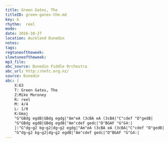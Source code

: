 ```yaml
---
title: Green Gates, The
titleID: green-gates-the.md
key: G
rhythm:  reel
mode:
date: 2016-10-27
location: Auckland Dunedin
notes:
tags:
regtuneoftheweek:
slowtuneoftheweek:
mp3_file:
abc_source: Dunedin Fiddle Orchestra
abc_url: http://nefc.org.nz/
source: Dunedin
abc: |
    X:63
    T: Green Gates, The
    Z:Mike Moroney
    R: reel
    M: 4/4
    L: 1/8
    K:Gmaj
    "G"GBdg egdB|GBdg egdg|"Am"eA (3cBA eA (3cBA|"C"cdef "D"gedB|
    "G"GBdg egdB|GBdg egdB|"Am"cdef gedc|"D"BGAF "G"G4:|
    |:"G"dg~g2 bg~g2|dg~g2 egdg|"Am"eA (3cBA eA (3cBA|"C"cdef "D"gedB|
    "G"dg~g2 bg~g2|dg~g2 egdB|"Am"cdef gedc|"D"BGAF "G"G4:|
---
```

